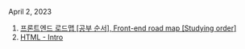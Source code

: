 April 2, 2023

1. [프론트엔드 로드맵 [공부 순서], Front-end road map [Studying order]](https://gata96.tistory.com/25)
2. [HTML - Intro](https://gata96.tistory.com/26)